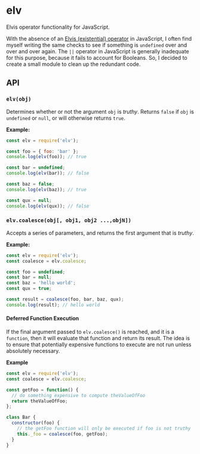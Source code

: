 # elv

Elvis operator functionality for JavaScript.

With the absence of an [Elvis (existential) operator](https://en.wikipedia.org/wiki/Elvis_operator) in JavaScript, I often find myself writing the same checks to see if something is `undefined` over and over and over again.  The `||` operator in JavaScript is generally inadequate for this purpose, because it fails to account for Booleans.  So, I decided to create a small module to clean up the redundant code.

## API

### `elv(obj)`

Determines whether or not the argument `obj` is _truthy_.  Returns `false` if `obj` is `undefined` or `null`, or will otherwise returns `true`.

__Example:__
```js
const elv = require('elv');

const foo = { foo: 'bar' };
console.log(elv(foo)); // true

const bar = undefined;
console.log(elv(bar)); // false

const baz = false;
console.log(elv(baz)); // true

const qux = null;
console.log(elv(qux)); // false
```

### `elv.coalesce(obj[, obj1, obj2 ...,objN])`

Accepts a series of parameters, and returns the first argument that is _truthy_.

__Example:__
```js
const elv = require('elv');
const coalesce = elv.coalesce;

const foo = undefined;
const bar = null;
const baz = 'hello world';
const qux = true;

const result = coalesce(foo, bar, baz, qux);
console.log(result); // hello world
```

#### Deferred Function Execution

If the final argument passed to `elv.coalesce()` is reached, and it is a `function`, then it will evaluate that function and return its result.  The idea is to ensure that potentially expensive functions to execute are not run unless absolutely necessary.

__Example__
```js
const elv = require('elv');
const coalesce = elv.coalesce;

const getFoo = function() {
  // do something expensive to compute theValueOfFoo
  return theValueOfFoo;
};

class Bar {
  constructor(foo) {
    // the getFoo function will only be executed if foo is not truthy
    this._foo = coalesce(foo, getFoo);
  }
}
```
